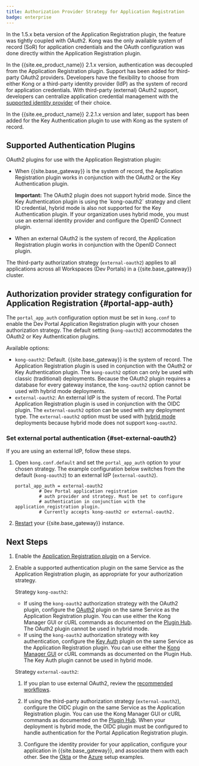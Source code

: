 ```yaml
---
title: Authorization Provider Strategy for Application Registration
badge: enterprise
---
```


In the 1.5.x beta version of the Application
Registration plugin, the feature was tightly coupled with OAuth2. Kong was the
only available system of record (SoR) for application credentials and the OAuth
configuration was done directly within the Application Registration plugin.

In the {{site.ee_product_name}} 2.1.x version, authentication was decoupled from the
Application Registration plugin. Support has been added for third-party OAuth2
providers. Developers have the flexibility to choose from either
Kong or a third-party identity provider (IdP) as the system of record for
application credentials. With third-party (external) OAuth2 support, developers
can centralize application credential management with the
[supported identity provider](/gateway/{{page.kong_version}}/developer-portal/administration/application-registration/3rd-party-oauth#idps)
of their choice.

In the {{site.ee_product_name}} 2.2.1.x version and later, support has been added
for the Key Authentication plugin to use with Kong as the system of record.

## Supported Authentication Plugins

OAuth2 plugins for use with the Application Registration plugin:

- When {{site.base_gateway}} is the system of record, the Application Registration plugin works
  in conjunction with the OAuth2 or the Key Authentication plugin.

  <div class="alert alert-warning">
    <strong>Important:</strong> The OAuth2 plugin does not support
    hybrid mode. Since the Key Authentication plugin is using the `kong-oauth2` strategy
    and client ID credential, hybrid mode is also not supported for the Key
    Authentication plugin. If your organization uses hybrid mode, you must use an external identity
    provider and configure the OpenID Connect plugin.
  </div>

- When an external OAuth2 is the system of record, the Application Registration
  plugin works in conjunction with the OpenID Connect plugin.

The third-party authorization strategy (`external-oauth2`) applies to all
applications across all Workspaces (Dev Portals) in a {{site.base_gateway}} cluster.

## Authorization provider strategy configuration for Application Registration {#portal-app-auth}

The `portal_app_auth` configuration option must be set in `kong.conf` to enable
the Dev Portal Application Registration plugin with your chosen
authorization strategy. The default setting (`kong-oauth2`) accommodates the
OAuth2 or Key Authentication plugins.

Available options:

* `kong-oauth2`: Default. {{site.base_gateway}} is the system of record. The Application
  Registration plugin is used in conjunction with the OAuth2 or
  Key Authentication plugin. The `kong-oauth2` option can only be used with
  classic (traditional) deployments. Because the OAuth2 plugin requires a database
  for every gateway instance, the `kong-oauth2` option cannot be used with hybrid mode
  deployments.
* `external-oauth2`: An external IdP is the system of record. The
  Portal Application Registration plugin is used in conjunction with the
  OIDC plugin. The `external-oauth2` option can be used with any deployment type.
  The `external-oauth2` option must be used with
  [hybrid mode](/gateway/{{page.kong_version}}/plan-and-deploy/hybrid-mode/)
  deployments because hybrid mode does not support `kong-oauth2`.

### Set external portal authentication {#set-external-oauth2}

If you are using an external IdP, follow these steps.

1. Open `kong.conf.default` and set the `portal_app_auth` option to your chosen
   strategy. The example configuration below switches from the default
   (`kong-oauth2`) to an external IdP (`external-oauth2`).

   ```
   portal_app_auth = external-oauth2
            # Dev Portal application registration
            # auth provider and strategy. Must be set to configure
            # authentication in conjunction with the application_registration plugin.
            # Currently accepts kong-oauth2 or external-oauth2.
   ```

2. [Restart](/gateway/{{page.kong_version}}/reference/cli/#kong-restart) your {{site.base_gateway}}
   instance.

## Next Steps

1. Enable the [Application Registration plugin](/gateway/{{page.kong_version}}/developer-portal/administration/application-registration/enable-application-registration/) on a Service.

2. Enable a supported authentication plugin on the same Service as the Application Registration plugin,
   as appropriate for your authorization strategy.

    Strategy `kong-oauth2`:

    * If using the `kong-oauth2` authorization strategy with the OAuth2 plugin, configure the
    [OAuth2](/hub/kong-inc/oauth2/) plugin on the same Service as the Application Registration plugin.
    You can use either the Kong Manager GUI or cURL commands as documented on the [Plugin Hub](/hub/).
    The OAuth2 plugin cannot be used in hybrid mode.
    * If using the `kong-oauth2` authorization strategy with key authentication, configure the
    [Key Auth](/hub/kong-inc/key-auth/) plugin on the same Service as the Application
    Registration plugin. You can use either the
    [Kong Manager GUI](/gateway/{{page.kong_version}}/developer-portal/administration/application-registration/enable-key-auth-plugin/)
    or cURL commands as documented on the Plugin Hub. The Key Auth plugin
    cannot be used in hybrid mode.

    Strategy `external-oauth2`:

    1. If you plan to use external OAuth2, review the
    [recommended workflows](/gateway/{{page.kong_version}}/developer-portal/administration/application-registration/3rd-party-oauth#supported-oauth-flows).

    2. If using the third-party authorization strategy
    (`external-oauth2`), configure the OIDC plugin on the same Service as the
    Application Registration plugin. You can use the Kong Manager GUI
    or cURL commands as documented on the [Plugin Hub](/hub/kong-inc/openid-connect/).
    When your deployment is hybrid mode, the OIDC plugin must be configured to handle
    authentication for the Portal Application Registration plugin.

    3. Configure the identity provider for your application, configure your
    application in {{site.base_gateway}}, and associate them with each other. See the
    [Okta](/gateway/{{page.kong_version}}/developer-portal/administration/application-registration/okta-config/)
    or the [Azure](/gateway/{{page.kong_version}}/developer-portal/administration/application-registration/azure-oidc-config/) setup examples.
